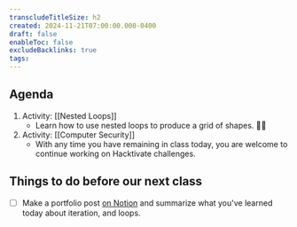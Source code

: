 ```yaml
---
transcludeTitleSize: h2
created: 2024-11-21T07:00:00.000-0400
draft: false
enableToc: false
excludeBacklinks: true
tags:
---
```

## Agenda
1. Activity: [[Nested Loops]]
	- Learn how to use nested loops to produce a grid of shapes. 💪🏼
3. Activity: [[Computer Security]]
	- With any time you have remaining in class today, you are welcome to continue working on Hacktivate challenges.
	  
## Things to do before our next class
- [ ] Make a portfolio post [on Notion](https://notion.so) and summarize what you've learned today about iteration, and loops.